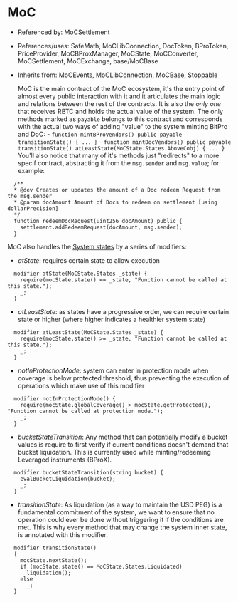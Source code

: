 # MoC

- Referenced by: MoCSettlement
- References/uses: SafeMath, MoCLibConnection, DocToken, BProToken, PriceProvider, MoCBProxManager, MoCState, MoCConverter, MoCSettlement, MoCExchange, base/MoCBase
- Inherits from: MoCEvents, MoCLibConnection, MoCBase, Stoppable

  MoC is the main contract of the MoC ecosystem, it's the entry point of almost every public interaction with it and it articulates the main logic and relations between the rest of the contracts.
  It is also the _only one_ that receives RBTC and holds the actual value of the system. The only methods marked as `payable` belongs to this contract and corresponds with the actual two ways of adding "value" to the system minting BitPro and DoC: - `function mintBProVendors() public payable transitionState() { ... }` - `function mintDocVendors() public payable transitionState() atLeastState(MoCState.States.AboveCobj) { ... }`
  You'll also notice that many of it's methods just "redirects" to a more specif contract, abstracting it from the `msg.sender` and `msg.value`; for example:

```sol
  /**
  * @dev Creates or updates the amount of a Doc redeem Request from the msg.sender
  * @param docAmount Amount of Docs to redeem on settlement [using dollarPrecision]
  */
  function redeemDocRequest(uint256 docAmount) public {
    settlement.addRedeemRequest(docAmount, msg.sender);
  }
```

MoC also handles the [System states](system-states.md) by a series of modifiers:

- _atState_: requires certain state to allow execution

```
  modifier atState(MoCState.States _state) {
    require(mocState.state() == _state, "Function cannot be called at this state.");
    _;
  }
```

- _atLeastState_: as states have a progressive order, we can require certain state or higher (where higher indicates a healthier system state)

```
  modifier atLeastState(MoCState.States _state) {
    require(mocState.state() >= _state, "Function cannot be called at this state.");
    _;
  }
```

- _notInProtectionMode_: system can enter in protection mode when coverage is below protected threshold, thus preventing the execution of operations which make use of this modifier

```
  modifier notInProtectionMode() {
    require(mocState.globalCoverage() > mocState.getProtected(), "Function cannot be called at protection mode.");
    _;
  }
```

- _bucketStateTransition_: Any method that can potentially modify a bucket values is require to first verify if current conditions doesn't demand that bucket liquidation. This is currently used while minting/redeeming Leveraged instruments (BProX).

```
  modifier bucketStateTransition(string bucket) {
    evalBucketLiquidation(bucket);
    _;
  }
```

- _transitionState_: As liquidation (as a way to maintain the USD PEG) is a fundamental commitment of the system, we want to ensure that no operation could ever be done without triggering it if the conditions are met. This is why every method that may change the system inner state, is annotated with this modifier.

```
  modifier transitionState()
  {
    mocState.nextState();
    if (mocState.state() == MoCState.States.Liquidated)
      liquidation();
    else
      _;
  }
```

